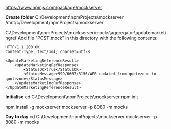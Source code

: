 https://www.npmjs.com/package/mockserver

__Create folder__
C:\Development\npmProjects\mockserver
/mnt/c/Development/npmProjects/mockserver

C:\Development\npmProjects\mockserver\mocks\aggregator\updatemarketingref
Add file "POST.mock" in this directory with the following contents:

```
HTTP/1.1 200 OK
Content-Type: text/xml; charset=utf-8

<UpdateMarketingReferenceResult>
    <updateMarketingRefResponse>
        <StatusOK>true</StatusOK>
        <StatusMessage>999/6667/B156/WEB updated from quotezone to quotezone</StatusMessage>
    </updateMarketingRefResponse>
</UpdateMarketingReferenceResult>
```

__Initialise__
cd C:\Development\npmProjects\mockserver
npm init

npm install -g mockserver
mockserver -p 8080 -m mocks

__Day to day__
cd C:\Development\npmProjects\mockserver
mockserver -p 8080 -m mocks